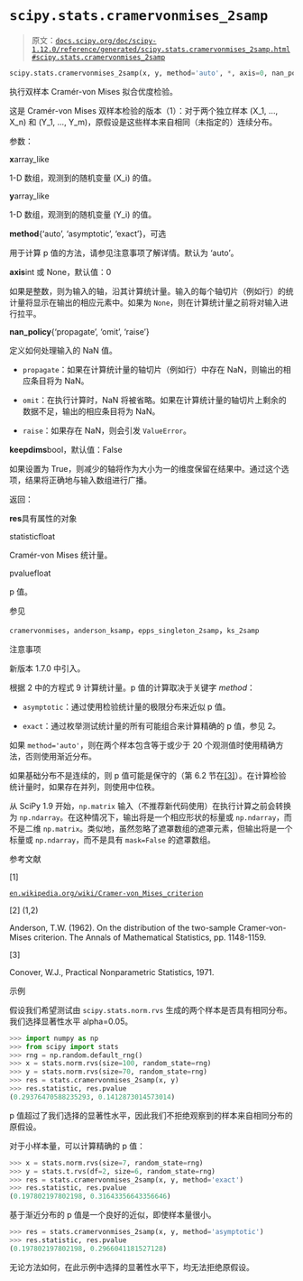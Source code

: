 # `scipy.stats.cramervonmises_2samp`

> 原文：[`docs.scipy.org/doc/scipy-1.12.0/reference/generated/scipy.stats.cramervonmises_2samp.html#scipy.stats.cramervonmises_2samp`](https://docs.scipy.org/doc/scipy-1.12.0/reference/generated/scipy.stats.cramervonmises_2samp.html#scipy.stats.cramervonmises_2samp)

```py
scipy.stats.cramervonmises_2samp(x, y, method='auto', *, axis=0, nan_policy='propagate', keepdims=False)
```

执行双样本 Cramér-von Mises 拟合优度检验。

这是 Cramér-von Mises 双样本检验的版本（1）：对于两个独立样本 \(X_1, ..., X_n\) 和 \(Y_1, ..., Y_m\)，原假设是这些样本来自相同（未指定的）连续分布。

参数：

**x**array_like

1-D 数组，观测到的随机变量 \(X_i\) 的值。

**y**array_like

1-D 数组，观测到的随机变量 \(Y_i\) 的值。

**method**{‘auto’, ‘asymptotic’, ‘exact’}，可选

用于计算 p 值的方法，请参见注意事项了解详情。默认为 ‘auto’。

**axis**int 或 None，默认值：0

如果是整数，则为输入的轴，沿其计算统计量。输入的每个轴切片（例如行）的统计量将显示在输出的相应元素中。如果为 `None`，则在计算统计量之前将对输入进行拉平。

**nan_policy**{‘propagate’, ‘omit’, ‘raise’}

定义如何处理输入的 NaN 值。

+   `propagate`：如果在计算统计量的轴切片（例如行）中存在 NaN，则输出的相应条目将为 NaN。

+   `omit`：在执行计算时，NaN 将被省略。如果在计算统计量的轴切片上剩余的数据不足，输出的相应条目将为 NaN。

+   `raise`：如果存在 NaN，则会引发 `ValueError`。

**keepdims**bool，默认值：False

如果设置为 True，则减少的轴将作为大小为一的维度保留在结果中。通过这个选项，结果将正确地与输入数组进行广播。

返回：

**res**具有属性的对象

statisticfloat

Cramér-von Mises 统计量。

pvaluefloat

p 值。

参见

`cramervonmises`，`anderson_ksamp`，`epps_singleton_2samp`，`ks_2samp`

注意事项

新版本 1.7.0 中引入。

根据 2 中的方程式 9 计算统计量。p 值的计算取决于关键字 *method*：

+   `asymptotic`：通过使用检验统计量的极限分布来近似 p 值。

+   `exact`：通过枚举测试统计量的所有可能组合来计算精确的 p 值，参见 2。

如果 `method='auto'`，则在两个样本包含等于或少于 20 个观测值时使用精确方法，否则使用渐近分布。

如果基础分布不是连续的，则 p 值可能是保守的（第 6.2 节在[[3]](#rbc0f7c9a12d6-3)）。在计算检验统计量时，如果存在并列，则使用中位秩。

从 SciPy 1.9 开始，`np.matrix` 输入（不推荐新代码使用）在执行计算之前会转换为 `np.ndarray`。在这种情况下，输出将是一个相应形状的标量或 `np.ndarray`，而不是二维 `np.matrix`。类似地，虽然忽略了遮罩数组的遮罩元素，但输出将是一个标量或 `np.ndarray`，而不是具有 `mask=False` 的遮罩数组。

参考文献

[1]

[`en.wikipedia.org/wiki/Cramer-von_Mises_criterion`](https://en.wikipedia.org/wiki/Cramer-von_Mises_criterion)

[2] (1,2)

Anderson, T.W. (1962). On the distribution of the two-sample Cramer-von-Mises criterion. The Annals of Mathematical Statistics, pp. 1148-1159.

[3]

Conover, W.J., Practical Nonparametric Statistics, 1971.

示例

假设我们希望测试由 `scipy.stats.norm.rvs` 生成的两个样本是否具有相同分布。我们选择显著性水平 alpha=0.05。

```py
>>> import numpy as np
>>> from scipy import stats
>>> rng = np.random.default_rng()
>>> x = stats.norm.rvs(size=100, random_state=rng)
>>> y = stats.norm.rvs(size=70, random_state=rng)
>>> res = stats.cramervonmises_2samp(x, y)
>>> res.statistic, res.pvalue
(0.29376470588235293, 0.1412873014573014) 
```

p 值超过了我们选择的显著性水平，因此我们不拒绝观察到的样本来自相同分布的原假设。

对于小样本量，可以计算精确的 p 值：

```py
>>> x = stats.norm.rvs(size=7, random_state=rng)
>>> y = stats.t.rvs(df=2, size=6, random_state=rng)
>>> res = stats.cramervonmises_2samp(x, y, method='exact')
>>> res.statistic, res.pvalue
(0.197802197802198, 0.31643356643356646) 
```

基于渐近分布的 p 值是一个良好的近似，即使样本量很小。

```py
>>> res = stats.cramervonmises_2samp(x, y, method='asymptotic')
>>> res.statistic, res.pvalue
(0.197802197802198, 0.2966041181527128) 
```

无论方法如何，在此示例中选择的显著性水平下，均无法拒绝原假设。
